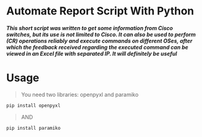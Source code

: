 # Automate Report Script With Python
##### This short script was written to get some information from Cisco switches, but its use is not limited to Cisco. It can also be used to perform (CR) operations reliably and execute commands on different OSes, after which the feedback received regarding the executed command can be viewed in an Excel file with separated IP. It will definitely be useful

# Usage
> You need two libraries: openpyxl and paramiko

```javascript
pip install openpyxl

```
> AND
```javascript
pip install paramiko

```



